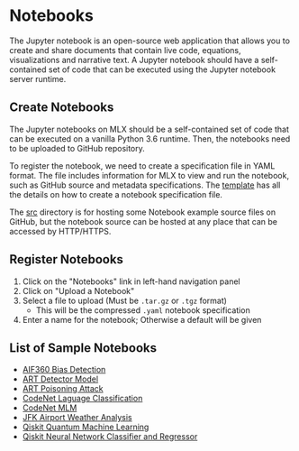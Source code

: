 # Notebooks

The Jupyter notebook is an open-source web application that allows you to create and share documents that contain live code, equations, visualizations and narrative text. A Jupyter notebook should have a self-contained set of code that can be executed using the Jupyter notebook server runtime.

## Create Notebooks

The Jupyter notebooks on MLX should be a self-contained set of code that can be executed on a vanilla Python 3.6 runtime. Then, the notebooks need to be uploaded to GitHub repository.

To register the notebook, we need to create a specification file in YAML format. The file includes information for MLX to view and run the notebook, such as GitHub source and metadata specifications. The [template](template.yaml) has all the details on how to create a notebook specification file.

The [src](src) directory is for hosting some Notebook example source files on GitHub, but the notebook source can be hosted at any place that can be accessed by HTTP/HTTPS.

## Register Notebooks

1. Click on the "Notebooks" link in left-hand navigation panel
2. Click on "Upload a Notebook"
3. Select a file to upload (Must be `.tar.gz` or `.tgz` format)
    - This will be the compressed `.yaml` notebook specification
4. Enter a name for the notebook; Otherwise a default will be given

## List of Sample Notebooks

* [AIF360 Bias Detection](aif-bias.yaml)
* [ART Detector Model](art-detector.yaml)
* [ART Poisoning Attack](art-poison.yaml)
* [CodeNet Laguage Classification](codenet-lang.yaml)
* [CodeNet MLM](codenet-mlm.yaml)
* [JFK Airport Weather Analysis](JFK-airport.yaml)
* [Qiskit Quantum Machine Learning](qiskit-ml.yaml)
* [Qiskit Neural Network Classifier and Regressor](qiskit-nncr.yaml)
